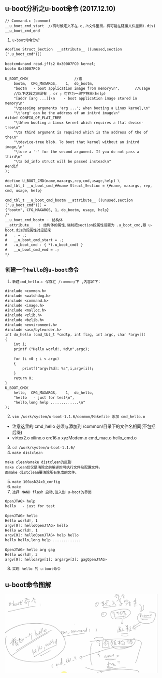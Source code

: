 ## u-boot分析之u-boot命令 (2017.12.10)
```
// Command.c (common)
__u_boot_cmd_start  //有时候定义不在.c,.h文件里面，有可能在链接文件里面(.dis)
__u_boot_cmd_end
```
1. `u-boot命令分析`
```
#define Struct_Section  __attribute__ ((unused,section (".u_boot_cmd")))

bootcmd=nand read.jffs2 0x30007FC0 kernel; 
bootm 0x30007FC0

U_BOOT_CMD(						//宏
 	bootm,	CFG_MAXARGS,	1,	do_bootm,
 	"bootm   - boot application image from memory\n",		//usage
	//以下这段之间没有 , or ; 可作为一段字符串(help)
 	"[addr [arg ...]]\n    - boot application image stored in memory\n"
 	"\tpassing arguments 'arg ...'; when booting a Linux kernel,\n"
 	"\t'arg' can be the address of an initrd image\n"
#ifdef CONFIG_OF_FLAT_TREE
	"\tWhen booting a Linux kernel which requires a flat device-tree\n"
	"\ta third argument is required which is the address of the of the\n"
	"\tdevice-tree blob. To boot that kernel without an initrd image,\n"
	"\tuse a '-' for the second argument. If you do not pass a third\n"
	"\ta bd_info struct will be passed instead\n"
#endif
);

#define U_BOOT_CMD(name,maxargs,rep,cmd,usage,help) \
cmd_tbl_t __u_boot_cmd_##name Struct_Section = {#name, maxargs, rep, cmd, usage, help}

cmd_tbl_t __u_boot_cmd_bootm __attribute__ ((unused,section (".u_boot_cmd"))) = 
{"bootm", CFG_MAXARGS, 1, do_bootm, usage, help}
/*
__u_boot_cmd_bootm ： 结构体
__attribute__  ： 结构体的属性,强制把section段属性设置为 .u_boot_cmd,跟 u-boot.dis的段属性对应起来
#	. = .;
#	__u_boot_cmd_start = .;
#	.u_boot_cmd : { *(.u_boot_cmd) }
#	__u_boot_cmd_end = .;
*/
```
##  `创建一个hello的u-boot命令`
1. `新建cmd_hello.c 保存在 /common/下 ,内容如下：`
```
#include <common.h>
#include <watchdog.h>
#include <command.h>
#include <image.h>
#include <malloc.h>
#include <zlib.h>
#include <bzlib.h>
#include <environment.h>
#include <asm/byteorder.h>
int do_hello (cmd_tbl_t *cmdtp, int flag, int argc, char *argv[])
{
	int i;
	printf ("Hello world!, %d\n",argc);

	for (i =0 ; i < argc) 
	{
		printf("argv[%d]: %s",i,argv[i]);
	}
	return 0;
}
U_BOOT_CMD(
 	hello,	CFG_MAXARGS,	1,	do_hello,
 	"hello   - just for test\n",
 	"hello,long help .............\n"
);
```
2. `vim /work/system/u-boot-1.1.6/common/Makefile 添加 cmd_hello.o` 
* 注意这里的 cmd_hello 必须与添加到 /common/目录下的文件名相同(不包括后缀)
* virtex2.o xilinx.o crc16.o xyzModem.o cmd_mac.o hello_cmd.o	
3. `cd /work/system/u-boot-1.1.6/`	
4. `make distclean`
```
make clean与make distclean的区别
make clean仅仅是清除之前编译的可执行文件及配置文件。 
而make distclean要清除所有生成的文件。
```
5. `make 100ask24x0_config `
6. `make`
7. `选择 NAND flash 启动,进入到 u-boot的界面`
```
OpenJTAG> help
hello   - just for test

OpenJTAG> hello
Hello world!, 1
argv[0]: helloOpenJTAG> hello
Hello world!, 1
argv[0]: helloOpenJTAG> help hello 
hello hello,long help .............

OpenJTAG> hello arg gag
Hello world!, 3
argv[0]: helloargv[1]: argargv[2]: gagOpenJTAG>
```
8. `实现 hello 的 u-boot命令`
## u-boot命令图解
![u-boot命令图解](https://github.com/GalenDeng/Embedded-Linux/blob/master/18.%20%E7%A7%BB%E6%A4%8Du-boot/u-boot%E5%91%BD%E4%BB%A4%E5%9B%BE%E7%89%87%E7%AC%94%E8%AE%B0/u-boot%E5%91%BD%E4%BB%A4%E5%9B%BE%E8%A7%A3.JPG)
